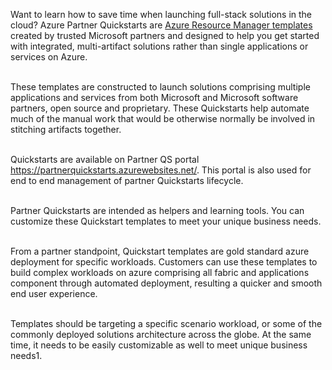 Want to learn how to save time when launching full-stack solutions in the cloud? Azure Partner Quickstarts are 
<a href="https://docs.microsoft.com/en-us/azure/azure-resource-manager/resource-group-overview" target="_blank">Azure Resource Manager templates</a> created by trusted Microsoft partners and designed to help you get started with integrated, multi-artifact solutions rather than single applications or services on Azure.<br /> <br />

These templates are constructed to launch solutions comprising multiple applications and services from both Microsoft and Microsoft software partners, open source and proprietary. These Quickstarts help automate much of the manual work that would be otherwise normally be involved in stitching artifacts together.<br /><br />

Quickstarts are available on Partner QS portal <a href="https://partnerquickstarts.azurewebsites.net/" target="_blank">https://partnerquickstarts.azurewebsites.net/</a>. This portal is also used for end to end management of  partner Quickstarts lifecycle.<br /><br />

Partner Quickstarts are intended as helpers and learning tools. You can customize these Quickstart templates to meet your unique business needs.<br /><br />

From a partner standpoint, Quickstart templates are gold standard azure deployment for specific workloads. Customers can use these templates to build complex workloads on azure comprising all fabric and applications component through automated deployment, resulting a quicker and smooth end user experience. <br /><br />

Templates should be targeting a specific scenario workload, or some of the commonly deployed solutions architecture across the globe. At the same time, it needs to be easily customizable as well to meet unique business needs1.<br />


